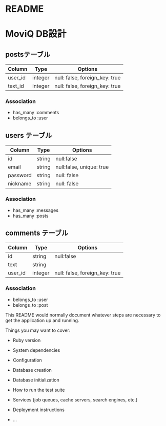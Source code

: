 # README

# MoviQ DB設計

## postsテーブル

|Column|Type|Options|
|------|----|-------|
|user_id|integer|null: false, foreign_key: true|
|text_id|integer|null: false, foreign_key: true|

### Association
- has_many :comments
- belongs_to :user


## users テーブル
|Column|Type|Options|
|------|----|-------|
|id|string|null:false|
|email|string|null:false, unique: true|
|password|string|null: false|
|nickname|string|null: false|

### Association
- has_many :messages
- has_many :posts


## comments テーブル
|Column|Type|Options|
|------|----|-------|
|id|string|null:false|
|text|string|
|user_id|integer|null: false, foreign_key: true|

### Association
- belongs_to :user
- belongs_to :post







This README would normally document whatever steps are necessary to get the
application up and running.

Things you may want to cover:

* Ruby version

* System dependencies

* Configuration

* Database creation

* Database initialization

* How to run the test suite

* Services (job queues, cache servers, search engines, etc.)

* Deployment instructions

* ...
